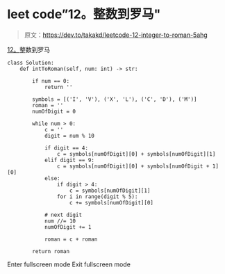 # leet code”12。整数到罗马"

> 原文：<https://dev.to/takakd/leetcode-12-integer-to-roman-5ahg>

[12。](https://leetcode.com/problems/integer-to-roman/)整数到罗马

```
class Solution:
    def intToRoman(self, num: int) -> str:

        if num == 0:
            return ''

        symbols = [('I', 'V'), ('X', 'L'), ('C', 'D'), ('M')]
        roman = ''        
        numOfDigit = 0

        while num > 0:
            c = ''
            digit = num % 10

            if digit == 4:
                c = symbols[numOfDigit][0] + symbols[numOfDigit][1]
            elif digit == 9:
                c = symbols[numOfDigit][0] + symbols[numOfDigit + 1][0]
            else:
                if digit > 4:
                    c = symbols[numOfDigit][1]
                for i in range(digit % 5):
                    c += symbols[numOfDigit][0]

            # next digit
            num //= 10
            numOfDigit += 1

            roman = c + roman            

        return roman 
```

Enter fullscreen mode Exit fullscreen mode